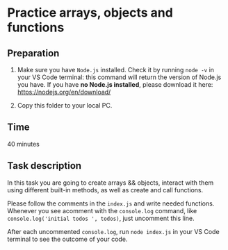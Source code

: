# Practice arrays, objects and functions

## Preparation
1. Make sure you have ```Node.js``` installed. Check it by running ```node -v``` in your VS Code terminal: this command will return the version of Node.js you have. 
If you have <b>no Node.js installed</b>, please download it here: https://nodejs.org/en/download/

2. Copy this folder to your local PC.

## Time
40 minutes

## Task description
In this task you are going to create arrays && objects, interact with them using different built-in methods, as well as create and call functions. 

Please follow the comments in the ```index.js``` and write needed functions. Whenever you see acomment with the ```console.log``` command, like ```console.log('initial todos ', todos)```, just uncomment this line. 

After each uncommented ```console.log```, run ```node index.js``` in your VS Code terminal to see the outcome of your code.
